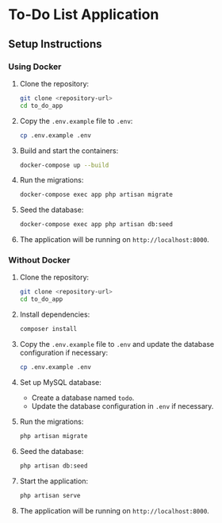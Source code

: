 # To-Do List Application

## Setup Instructions

### Using Docker

1. Clone the repository:

    ```bash
    git clone <repository-url>
    cd to_do_app
    ```

2. Copy the `.env.example` file to `.env`:

    ```bash
    cp .env.example .env
    ```

3. Build and start the containers:

    ```bash
    docker-compose up --build
    ```

4. Run the migrations:

    ```bash
    docker-compose exec app php artisan migrate
    ```

5. Seed the database:

    ```bash
    docker-compose exec app php artisan db:seed
    ```

6. The application will be running on `http://localhost:8000`.

### Without Docker

1. Clone the repository:

    ```bash
    git clone <repository-url>
    cd to_do_app
    ```

2. Install dependencies:

    ```bash
    composer install
    ```

3. Copy the `.env.example` file to `.env` and update the database configuration if necessary:

    ```bash
    cp .env.example .env
    ```

4. Set up MySQL database:

    - Create a database named `todo`.
    - Update the database configuration in `.env` if necessary.

5. Run the migrations:

    ```bash
    php artisan migrate
    ```

6. Seed the database:

    ```bash
    php artisan db:seed
    ```

7. Start the application:

    ```bash
    php artisan serve
    ```

8. The application will be running on `http://localhost:8000`.
